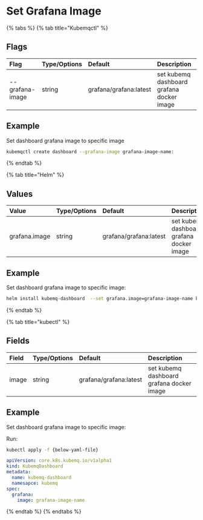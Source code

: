 # Set Grafana Image

{% tabs %}
{% tab title="Kubemqctl" %}
## Flags

| Flag | Type/Options | Default | Description |
| :--- | :--- | :--- | :--- |
| --grafana-image | string | grafana/grafana:latest | set kubemq dashboard grafana docker image |

## Example

Set dashboard grafana image to specific image

```bash
kubemqctl create dashboard --grafana-image grafana-image-name:
```
{% endtab %}

{% tab title="Helm" %}
## Values

| Value | Type/Options | Default | Description |
| :--- | :--- | :--- | :--- |
| grafana.image | string | grafana/grafana:latest | set kubemq dashboard grafana docker image |

## Example

Set dashboard grafana image to specific image:

```bash
helm install kubemq-dashboard  --set grafana.image=grafana-image-name kubemq-charts/dashboard
```
{% endtab %}

{% tab title="kubectl" %}
## Fields

| Field | Type/Options | Default | Description |
| :--- | :--- | :--- | :--- |
| image | string | grafana/grafana:latest | set kubemq dashboard grafana docker image |

## Example

Set dashboard grafana image to specific image:

Run:

```bash
kubectl apply -f {below-yaml-file}
```

```yaml
apiVersion: core.k8s.kubemq.io/v1alpha1
kind: KubemqDashboard
metadata:
  name: kubemq-dashboard
  namesapce: kubemq
spec:
  grafana:
    image: grafana-image-name
```
{% endtab %}
{% endtabs %}

